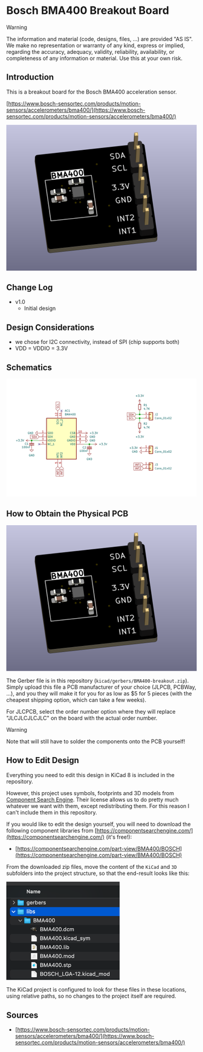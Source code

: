 # Bosch BMA400 Breakout Board

> [!WARNING]
> The information and material (code, designs, files, ...) are provided "AS IS". We make no representation or warranty of any kind, express or implied, regarding the accuracy, adequacy, validity, reliability, availability, or completeness of any information or material. Use this at your own risk.

## Introduction

This is a breakout board for the Bosch BMA400 acceleration sensor.

[https://www.bosch-sensortec.com/products/motion-sensors/accelerometers/bma400/](https://www.bosch-sensortec.com/products/motion-sensors/accelerometers/bma400/)

<img src="images/pcb.png" width="600">

## Change Log

* v1.0
  * Initial design 

## Design Considerations

* we chose for I2C connectivity, instead of SPI (chip supports both)
* VDD = VDDIO = 3.3V

## Schematics 

<img src="images/schematics.png" width="600">

## How to Obtain the Physical PCB

<img src="images/pcb.png" width="600">

The Gerber file is in this repository (`kicad/gerbers/BMA400-breakout.zip`). Simply upload this file a PCB manufacturer of your choice (JLPCB, PCBWay, ...), and you they will make it for you for as low as \$5 for 5 pieces (with the cheapest shipping option, which can take a few weeks).

For JLCPCB, select the order number option where they will replace "JLCJLCJLCJLC" on the board with the actual order number.

> [!WARNING]
> Note that will still have to solder the components onto the PCB yourself!


## How to Edit Design

Everything you need to edit this design in KiCad 8 is included in the repository.

However, this project uses symbols, footprints and 3D models from [Component Search Engine](https://componentsearchengine.com/). Their license allows us to do pretty much whatever we want with them, except redistributing them. For this reason I can't include them in this repository.

If you would like to edit the design yourself, you will need to download the following component libraries from [https://componentsearchengine.com/](https://componentsearchengine.com/) (it's free!):

* [https://componentsearchengine.com/part-view/BMA400/BOSCH](https://componentsearchengine.com/part-view/BMA400/BOSCH)


From the downloaded zip files, move the content of the `KiCad` and `3D` subfolders into the project structure, so that the end-result looks like this:

<img src="images/project_structure.png" width="300">

The KiCad project is configured to look for these files in these locations, using relative paths, so no changes to the project itself are required.	

## Sources

* [https://www.bosch-sensortec.com/products/motion-sensors/accelerometers/bma400/](https://www.bosch-sensortec.com/products/motion-sensors/accelerometers/bma400/)
